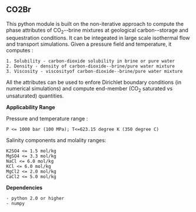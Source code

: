 ## **CO2Br**

This python module is built on the non-iterative approach to compute the phase attributes of $\mathrm{CO_2}$--brine mixtures at geological carbon--storage and sequestration conditions. It can be integeated in large scale isothermal flow and transport simulations. Given a pressure field and temperature, it computes :
```
1. Solubility - carbon-dioxide solubility in brine or pure water
2. Density - density of carbon-dioxide--brine/pure water mixture
3. Viscosity - viscosityof carbon-dioxide--brine/pure water mixture
```
All the attributes can be used to enfore Dirichlet boundary conditions (in numerical simulations) and compute end-member ($\mathrm{CO_2}$ saturated vs unsaturated) quantities.

**Applicability Range**

Pressure and temperature range : 
```
P <= 1000 bar (100 MPa); T<=623.15 degree K (350 degree C)
```
Salinity components and molality ranges: 
```
K2SO4 <= 1.5 mol/kg
MgSO4 <= 3.3 mol/kg
NaCl <= 6.0 mol/kg
KCl <= 6.0 mol/kg
MgCl2 <= 2.0 mol/kg
CaCl2 <= 5.0 mol/kg
```
**Dependencies**
```
- python 2.0 or higher
- numpy
```
